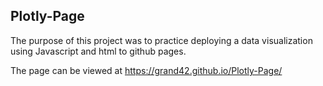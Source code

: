 ## Plotly-Page

The purpose of this project was to practice deploying a data visualization using Javascript and html to github pages.

The page can be viewed at  https://grand42.github.io/Plotly-Page/
